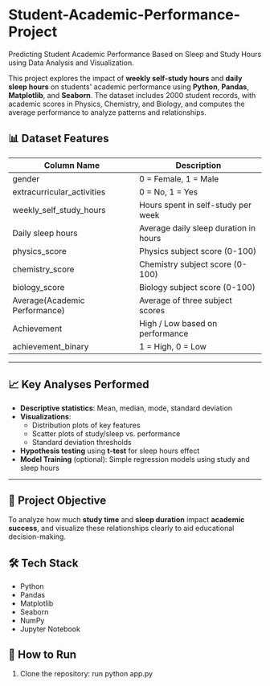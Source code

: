 # Student-Academic-Performance-Project
Predicting Student Academic Performance Based on Sleep and Study Hours using Data Analysis and Visualization.

This project explores the impact of **weekly self-study hours** and **daily sleep hours** on students' academic performance using **Python**, **Pandas**, **Matplotlib**, and **Seaborn**. The dataset includes 2000 student records, with academic scores in Physics, Chemistry, and Biology, and computes the average performance to analyze patterns and relationships.


## 📊 Dataset Features

| Column Name                  | Description                              |
|-----------------------------|------------------------------------------|
| gender                      | 0 = Female, 1 = Male                     |
| extracurricular_activities  | 0 = No, 1 = Yes                          |
| weekly_self_study_hours     | Hours spent in self-study per week       |
| Daily sleep hours           | Average daily sleep duration in hours    |
| physics_score               | Physics subject score (0-100)            |
| chemistry_score             | Chemistry subject score (0-100)          |
| biology_score               | Biology subject score (0-100)            |
| Average(Academic Performance)| Average of three subject scores          |
| Achievement                 | High / Low based on performance          |
| achievement_binary          | 1 = High, 0 = Low                        |

---

## 📈 Key Analyses Performed

- **Descriptive statistics**: Mean, median, mode, standard deviation
- **Visualizations**:
  - Distribution plots of key features
  - Scatter plots of study/sleep vs. performance
  - Standard deviation thresholds
- **Hypothesis testing** using **t-test** for sleep hours effect
- **Model Training** (optional): Simple regression models using study and sleep hours

---

## 🧠 Project Objective

To analyze how much **study time** and **sleep duration** impact **academic success**, and visualize these relationships clearly to aid educational decision-making.


## 🛠️ Tech Stack

- Python 
- Pandas
- Matplotlib
- Seaborn
- NumPy
- Jupyter Notebook


## 📂 How to Run

1. Clone the repository:
   run python app.py
